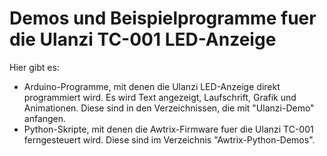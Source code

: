 # Demos und Beispielprogramme fuer die Ulanzi TC-001 LED-Anzeige

Hier gibt es:
* Arduino-Programme, mit denen die Ulanzi LED-Anzeige direkt programmiert wird. Es wird Text angezeigt, Laufschrift, Grafik und Animationen. Diese sind in den Verzeichnissen, die mit "Ulanzi-Demo" anfangen.
* Python-Skripte, mit denen die Awtrix-Firmware fuer die Ulanzi TC-001 ferngesteuert wird. Diese sind im Verzeichnis "Awtrix-Python-Demos".